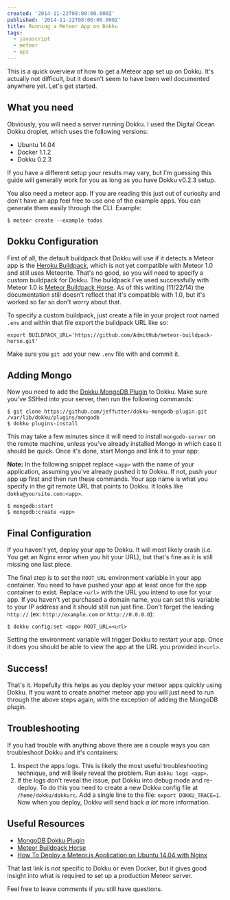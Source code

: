 ```yaml
---
created: '2014-11-22T08:00:00.000Z'
published: '2014-11-22T08:00:00.000Z'
title: Running a Meteor App on Dokku
tags:
  - javascript
  - meteor
  - ops
---
```


This is a quick overview of how to get a Meteor app set up on Dokku. It's actually not difficult, but it doesn't seem to have been well documented anywhere yet. Let's get started.

## What you need

Obviously, you will need a server running Dokku. I used the Digital Ocean Dokku droplet, which uses the following versions:

* Ubuntu 14.04
* Docker 1.1.2
* Dokku 0.2.3

If you have a different setup your results may vary, but I'm guessing this guide will generally work for you as long as you have Dokku v0.2.3 setup.

You also need a meteor app. If you are reading this just out of curiosity and don't have an app feel free to use one of the example apps. You can generate them easily through the CLI. Example:

```
$ meteor create --example todos
```

## Dokku Configuration

First of all, the default buildpack that Dokku will use if it detects a Meteor app is the [Heroku Buildpack][heroku_buildpack], which is not yet compatible with Meteor 1.0 and still uses Meteorite. That's no good, so you will need to specify a custom buildpack for Dokku. The buildpack I've used successfully with Meteor 1.0 is [Meteor Buildpack Horse][horse_buildpack]. As of this writing (11/22/14) the documentation still doesn't reflect that it's compatible with 1.0, but it's worked so far so don't worry about that.

To specify a custom buildpack, just create a file in your project root named `.env` and within that file export the buildpack URL like so:

```
export BUILDPACK_URL='https://github.com/AdmitHub/meteor-buildpack-horse.git'
```

[heroku_buildpack]: https://github.com/oortcloud/heroku-buildpack-meteorite

Make sure you `git add` your new `.env` file with and commit it.

## Adding Mongo

Now you need to add the [Dokku MongoDB Plugin][mongodb] to Dokku. Make sure you've SSHed into your server, then run the following commands:

```
$ git clone https://github.com/jeffutter/dokku-mongodb-plugin.git /var/lib/dokku/plugins/mongodb
$ dokku plugins-install
```

This may take a few minutes since it will need to install `mongodb-server` on the remote machine, unless you've already installed Mongo in which case it should be quick. Once it's done, start Mongo and link it to your app:

**Note:** In the following snippet replace `<app>` with the name of your application, assuming you've already pushed it to Dokku. If not, push your app up first and then run these commands. Your app name is what you specify in the git remote URL that points to Dokku. It looks like `dokku@yoursite.com:<app>`.

```
$ mongodb:start
$ mongodb:create <app>
```

## Final Configuration

If you haven't yet, deploy your app to Dokku. It will most likely crash (i.e. You get an Nginx error when you hit your URL), but that's fine as it is still missing one last piece.

The final step is to set the `ROOT_URL` environment variable in your app container. You need to have pushed your app at least once for the app container to exist. Replace `<url>` with the URL you intend to use for your app. If you haven't yet purchased a domain name, you can set this variable to your IP address and it should still run just fine. Don't forget the leading `http://` (ex: `http://example.com` or `http://0.0.0.0`):

```
$ dokku config:set <app> ROOT_URL=<url>
```

Setting the environment variable will trigger Dokku to restart your app. Once it does you should be able to view the app at the URL you provided in`<url>`.

## Success!

That's it. Hopefully this helps as you deploy your meteor apps quickly using Dokku. If you want to create another meteor app you will just need to run through the above steps again, with the exception of adding the MongoDB plugin.

## Troubleshooting

If you had trouble with anything above there are a couple ways you can troubleshoot Dokku and it's containers:

1. Inspect the apps logs. This is likely the most useful troubleshooting technique, and will likely reveal the problem. Run `dokku logs <app>`.
2. If the logs don't reveal the issue, put Dokku into debug mode and re-deploy. To do this you need to create a new Dokku config file at `/home/dokku/dokkurc`. Add a single line to the file: `export DOKKU_TRACE=1`. Now when you deploy, Dokku will send back _a lot_ more information.

## Useful Resources

* [MongoDB Dokku Plugin][mongodb]
* [Meteor Buildpack Horse][horse_buildpack]
* [How To Deploy a Meteor.js Application on Ubuntu 14.04 with Nginx][guide]

That last link is _not_ specific to Dokku or even Docker, but it gives good insight into what is required to set up a production Meteor server.

[mongodb]: https://github.com/jeffutter/dokku-mongodb-plugin
[horse_buildpack]: https://github.com/AdmitHub/meteor-buildpack-horse
[guide]: https://www.digitalocean.com/community/tutorials/how-to-deploy-a-meteor-js-application-on-ubuntu-14-04-with-nginx

Feel free to leave comments if you still have questions.